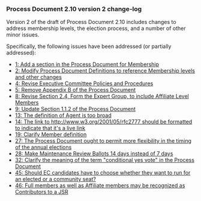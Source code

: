 ### Process Document 2.10 version 2 change-log

Version 2 of the draft of Process Document 2.10 includes changes to address membership levels, the election process, and a number of other minor issues.

Specifically, the following issues have been addressed (or partially addressed):

*   [1: Add a section in the Process Document for Membership](https://java.net/jira/browse/JCPNEXT4-1)
*   [2: Modify Process Document Definitions to reference Membership levels and other changes](https://java.net/jira/browse/JCPNEXT4-2)
*   [4: Revise Executive Committee Policies and Procedures](https://java.net/jira/browse/JCPNEXT4-4)
*   [5: Remove Appendix B of the Process Document](https://java.net/jira/browse/JCPNEXT4-5)
*   [8: Revise Section 2.4, Form the Expert Group, to include Affiliate Level Members](https://java.net/jira/browse/JCPNEXT4-8)
*   [9: Update Section 1.1.2 of the Process Document](https://java.net/jira/browse/JCPNEXT4-9)
*   [13: The definition of Agent is too broad](https://java.net/jira/browse/JCPNEXT4-13)
*   [14: The link to http://www.w3.org/2001/05/rfc2777 should be formatted to indicate that it's a live link](https://java.net/jira/browse/JCPNEXT4-14)
*   [19: Clarify Member definition](https://java.net/jira/browse/JCPNEXT4-19)
*   [27: The Process Document ought to permit more flexibility in the timing of the annual elections](https://java.net/jira/browse/JCPNEXT4-27)
*   [28: Make Maintenance Review Ballots 14 days instead of 7 days](https://java.net/jira/browse/JCPNEXT4-28)
*   [32: Clarify the meaning of the term "conditional yes vote" in the Process Document](https://java.net/jira/browse/JCPNEXT4-32)
*   [45: Should EC candidates have to choose whether they want to run for an elected or a community seat?](https://java.net/jira/browse/JCPNEXT4-45)
*   [46: Full members as well as Affiliate members may be recognized as Contributors to a JSR](https://java.net/jira/browse/JCPNEXT4-46)